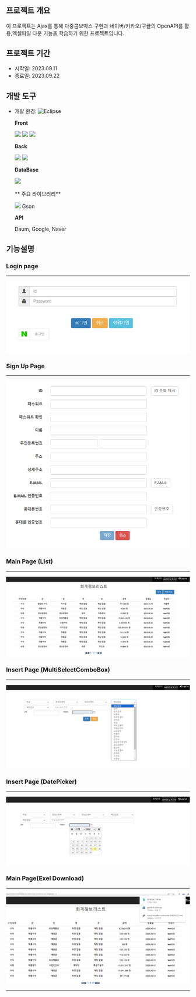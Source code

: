 # 

## 프로젝트 개요
이 프로젝트는 Ajax를 통해 다중콤보박스 구현과 네이버/카카오/구글의 OpenAPI를 활용,엑셀파일 다운 기능을 학습하기 위한 프로젝트입니다.

## 프로젝트 기간
- 시작일: 2023.09.11
- 종료일: 2023.09.22

## 개발 도구
- 개발 환경: ![Eclipse](https://img.shields.io/badge/Eclipse-blue?logo=eclipse&style=flat) 

  **Front**
  
  <img src="https://img.shields.io/badge/HTML5-E34F26?style=flat-square&logo=html5&logoColor=white"/> <img src="https://img.shields.io/badge/CSS3-1572B6?style=flat-square&logo=css3&logoColor=white"/> <img src="https://img.shields.io/badge/JavaScript-F7DF1E?style=flat-square&logo=javascript&logoColor=black"/>
  
  **Back**
  
  <img src="https://img.shields.io/badge/java-007396?style=flat-square&logo=java&logoColor=white"/> <img src="https://img.shields.io/badge/Spring-6DB33F?style=flat-square&logo=Spring&logoColor=white"/>

  **DataBase**

  <img src="https://img.shields.io/badge/ORACLE-F80000?style=flat-square&logo=oracle&logoColor=white"/>
  
  ** 주요 라이브러리**
  
  <img src="https://img.shields.io/badge/jQuery-0769AD?style=flat-square&logo=jQuery&logoColor=white"/> Gson
  
  **API**
  
  Daum, Google, Naver
  
  
## 기능설명

### Login page
---
![기능설명1](./boardAjax/src/main/webapp/assets/캡처1.PNG)

### Sign Up Page
--- 
![기능설명1](./boardAjax/src/main/webapp/assets/캡처2.PNG)

### Main Page (List)
--- 
![기능설명1](./boardAjax/src/main/webapp/assets/캡처3.PNG)

### Insert Page (MultiSelectComboBox)
--- 
![기능설명1](./boardAjax/src/main/webapp/assets/캡처4.PNG)

### Insert Page (DatePicker)
--- 
![기능설명1](./boardAjax/src/main/webapp/assets/캡처5.PNG)

### Main Page(Exel Download)
--- 
![기능설명1](./boardAjax/src/main/webapp/assets/캡처6.PNG)

---


